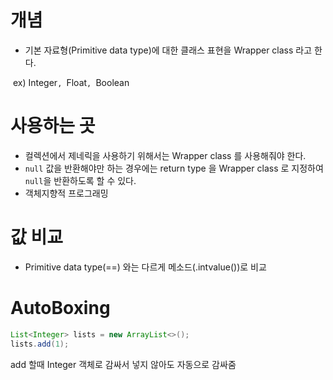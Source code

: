 # 개념

* 기본 자료형(Primitive data type)에 대한 클래스 표현을 Wrapper class 라고 한다.

​		ex) Integer`, `Float`, `Boolean



# 사용하는 곳

* 컬렉션에서 제네릭을 사용하기 위해서는 Wrapper class 를 사용해줘야 한다.
* `null` 값을 반환해야만 하는 경우에는 return type 을 Wrapper class 로 지정하여 `null`을 반환하도록 할 수 있다.
* 객체지향적 프로그래밍



# 값 비교

* Primitive data type(==) 와는 다르게 메소드(.intvalue())로 비교



# AutoBoxing

```java
List<Integer> lists = new ArrayList<>();
lists.add(1);
```

add 할때 Integer 객체로 감싸서 넣지 않아도 자동으로 감싸줌